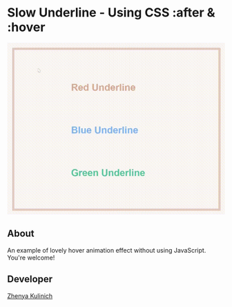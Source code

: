 # Slow Underline - Using CSS :after & :hover

![HoverEffect Preview](/preview.gif)

## About
An example of lovely hover animation effect without using JavaScript. You're welcome!

## Developer
[Zhenya Kulinich](https://github.com/kulinichevgeny)